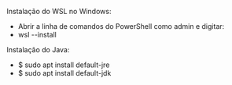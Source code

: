 Instalação do WSL no Windows:
- Abrir a linha de comandos do PowerShell como admin e digitar:
- wsl --install

Instalação do Java:
-  $ sudo apt install default-jre
-  $ sudo apt install default-jdk
